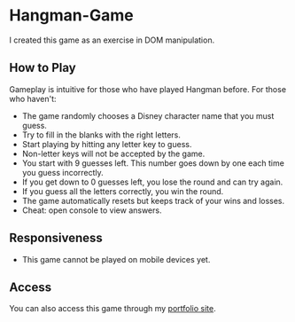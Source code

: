 # Hangman-Game

I created this game as an exercise in DOM manipulation.

## How to Play

Gameplay is intuitive for those who have played Hangman before. For those who haven't:

- The game randomly chooses a Disney character name that you must guess.
- Try to fill in the blanks with the right letters.
- Start playing by hitting any letter key to guess.
- Non-letter keys will not be accepted by the game.
- You start with 9 guesses left. This number goes down by one each time you guess incorrectly.
- If you get down to 0 guesses left, you lose the round and can try again.
- If you guess all the letters correctly, you win the round.
- The game automatically resets but keeps track of your wins and losses.
- Cheat: open console to view answers.

## Responsiveness
- This game cannot be played on mobile devices yet.

## Access

You can also access this game through my [portfolio site](https://jkhwu.github.io/Responsive-Portfolio/portfolio.html).
